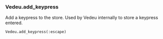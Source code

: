 ### Vedeu.add_keypress

Add a keypress to the store. Used by Vedeu internally to store a
keypress entered.

    Vedeu.add_keypress(:escape)
